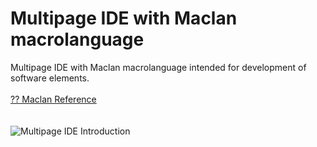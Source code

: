 # Multipage IDE with Maclan macrolanguage
Multipage IDE with Maclan macrolanguage intended for development of software elements.
<br>
<br>
[?? Maclan Reference](https://multipage-software.github.io/maclan_reference_old/)<br>
<br>
<br>
![Multipage IDE Introduction](assets/multipage_ide_intro.gif)
